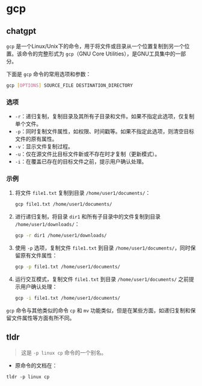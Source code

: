 # gcp 
## chatgpt 
`gcp` 是一个Linux/Unix下的命令，用于将文件或目录从一个位置复制到另一个位置。该命令的完整形式为 `gcp`（GNU Core Utilities），是GNU工具集中的一部分。

下面是 `gcp` 命令的常用选项和参数：

```bash
gcp [OPTIONS] SOURCE_FILE DESTINATION_DIRECTORY
```

### 选项

- `-r`：递归复制，复制目录及其所有子目录和文件。如果不指定此选项，仅复制单个文件。
- `-p`：同时复制文件属性，如权限、时间戳等。如果不指定此选项，则清空目标文件的原有属性。
- `-v`：显示文件复制过程。
- `-u`：仅在源文件比目标文件新或不存在时才复制（更新模式）。
- `-i`：在覆盖已存在的目标文件之前，提示用户确认处理。

### 示例

1. 将文件 `file1.txt` 复制到目录 `/home/user1/documents/`：

   ```bash
   gcp file1.txt /home/user1/documents/
   ```

2. 进行递归复制，将目录 `dir1` 和所有子目录中的文件复制到目录 `/home/user1/downloads/`：

   ```bash
   gcp -r dir1 /home/user1/downloads/
   ```

3. 使用 `-p` 选项，复制文件 `file1.txt` 到目录 `/home/user1/documents/`，同时保留原有文件属性：

   ```bash
   gcp -p file1.txt /home/user1/documents/
   ```

4. 运行交互模式，复制文件 `file1.txt` 到目录 `/home/user1/documents/` 之前提示用户确认处理：

   ```bash
   gcp -i file1.txt /home/user1/documents/
   ```

`gcp` 命令与其他类似的命令 `cp` 和 `mv` 功能类似，但是在某些方面，如递归复制和保留文件属性等方面有所不同。 

## tldr 
 
> 这是 `-p linux cp` 命令的一个别名。

- 原命令的文档在：

`tldr -p linux cp`
